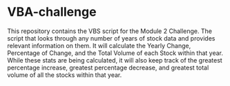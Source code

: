 # VBA-challenge
This repository contains the VBS script for the Module 2 Challenge. 
The script that looks through any number of years of stock data and provides relevant information on them. 
It will calculate the Yearly Change, Percentage of Change, and the Total Volume of each Stock within that year.
While these stats are being calculated, it will also keep track of the greatest percentage increase, greatest percentage decrease, and greatest total volume of all the stocks within that year.
